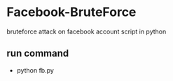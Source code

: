 # Facebook-BruteForce
bruteforce attack on facebook account script in python

## run command
* python fb.py
